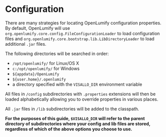 
# Configuration

There are many strategies for locating OpenLumify configuration properties. By default, OpenLumify will use `org.openlumify.core.config.FileConfigurationLoader` to load configuration files and `org.openlumify.core.bootstrap.lib.LibDirectoryLoader` to load additional `.jar` files.

The following directories will be searched in order:

* `/opt/openlumify/` for Linux/OS X
* `c:/opt/openlumify/` for Windows
* `${appdata}/OpenLumify`
* `${user.home}/.openlumify`
* a directory specified with the `VISALLO_DIR` environment variable

All files in `/config` subdirectories with `.properties` extensions will then be loaded alphabetically allowing you to override properties in various places.

All `.jar` files in `/lib` subdirectories will be added to the classpath.

**For the purposes of this guide, `$VISALLO_DIR` will refer to the parent directory of subdirectories where your config and lib files are stored, regardless of which of the above options you choose to use.**
